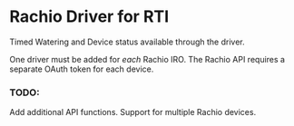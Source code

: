 # Rachio Driver for RTI

Timed Watering and Device status available through the driver.

One driver must be added for *each* Rachio IRO. The Rachio API requires a separate OAuth token for each device.

### TODO:
Add additional API functions.
Support for multiple Rachio devices.